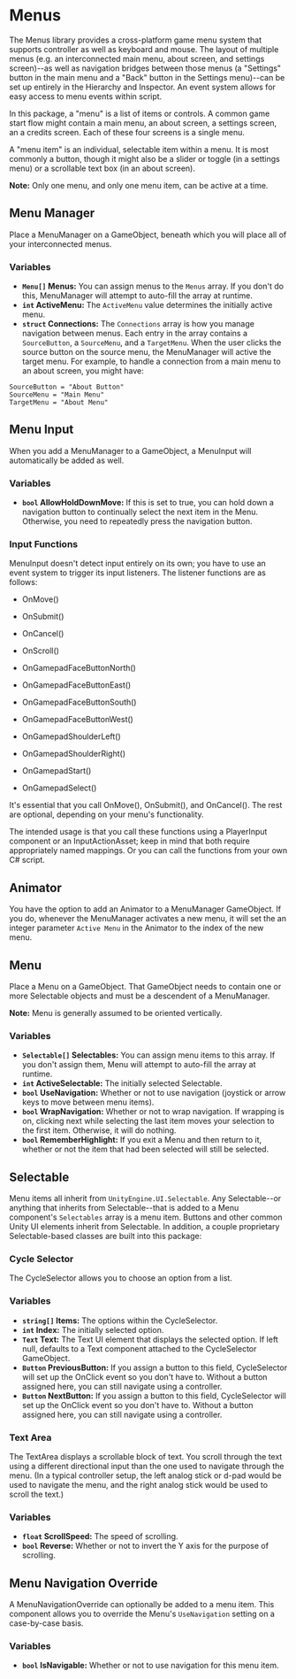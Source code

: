 # Menus

The Menus library provides a cross-platform game menu system that supports controller as well as keyboard and mouse. The layout of multiple menus (e.g. an interconnected main menu, about screen, and settings screen)--as well as navigation bridges between those menus (a "Settings" button in the main menu and a "Back" button in the Settings menu)--can be set up entirely in the Hierarchy and Inspector. An event system allows for easy access to menu events within script.

In this package, a "menu" is a list of items or controls. A common game start flow might contain a main menu, an about screen, a settings screen, an a credits screen. Each of these four screens is a single menu.

A "menu item" is an individual, selectable item within a menu. It is most commonly a button, though it might also be a slider or toggle (in a settings menu) or a scrollable text box (in an about screen).

**Note:** Only one menu, and only one menu item, can be active at a time.

## Menu Manager

Place a MenuManager on a GameObject, beneath which you will place all of your interconnected menus.

### Variables

* **`Menu[]` Menus:** You can assign menus to the `Menus` array. If you don't do this, MenuManager will attempt to auto-fill the array at runtime.
* **`int` ActiveMenu:** The `ActiveMenu` value determines the initially active menu.
* **`struct` Connections:** The `Connections` array is how you manage navigation between menus. Each entry in the array contains a `SourceButton`, a `SourceMenu`, and a `TargetMenu`. When the user clicks the source button on the source menu, the MenuManager will active the target menu. For example, to handle a connection from a main menu to an about screen, you might have:

```
SourceButton = "About Button"
SourceMenu = "Main Menu"
TargetMenu = "About Menu"
```

## Menu Input

When you add a MenuManager to a GameObject, a MenuInput will automatically be added as well.

### Variables

* **`bool` AllowHoldDownMove:** If this is set to true, you can hold down a navigation button to continually select the next item in the Menu. Otherwise, you need to repeatedly press the navigation button.

### Input Functions

MenuInput doesn't detect input entirely on its own; you have to use an event system to trigger its input listeners. The listener functions are as follows:

* OnMove()
* OnSubmit()
* OnCancel()

* OnScroll()

* OnGamepadFaceButtonNorth()
* OnGamepadFaceButtonEast()
* OnGamepadFaceButtonSouth()
* OnGamepadFaceButtonWest()

* OnGamepadShoulderLeft()
* OnGamepadShoulderRight()

* OnGamepadStart()
* OnGamepadSelect()

It's essential that you call OnMove(), OnSubmit(), and OnCancel(). The rest are optional, depending on your menu's functionality.

The intended usage is that you call these functions using a PlayerInput component or an InputActionAsset; keep in mind that both require appropriately named mappings. Or you can call the functions from your own C# script.

## Animator

You have the option to add an Animator to a MenuManager GameObject. If you do, whenever the MenuManager activates a new menu, it will set the an integer parameter `Active Menu` in the Animator to the index of the new menu.

## Menu

Place a Menu on a GameObject. That GameObject needs to contain one or more Selectable objects and must be a descendent of a MenuManager.

**Note:** Menu is generally assumed to be oriented vertically.

### Variables

* **`Selectable[]` Selectables:** You can assign menu items to this array. If you don't assign them, Menu will attempt to auto-fill the array at runtime.
* **`int` ActiveSelectable:** The initially selected Selectable.
* **`bool` UseNavigation:** Whether or not to use navigation (joystick or arrow keys to move between menu items).
* **`bool` WrapNavigation:** Whether or not to wrap navigation. If wrapping is on, clicking next while selecting the last item moves your selection to the first item. Otherwise, it will do nothing.
* **`bool` RememberHighlight:** If you exit a Menu and then return to it, whether or not the item that had been selected will still be selected.

## Selectable

Menu items all inherit from `UnityEngine.UI.Selectable`. Any Selectable--or anything that inherits from Selectable--that is added to a Menu component's `Selectables` array is a menu item. Buttons and other common Unity UI elements inherit from Selectable. In addition, a couple proprietary Selectable-based classes are built into this package:

### Cycle Selector

The CycleSelector allows you to choose an option from a list.

### Variables

* **`string[]` Items:** The options within the CycleSelector.
* **`int` Index:** The initially selected option.
* **`Text` Text:** The Text UI element that displays the selected option. If left null, defaults to a Text component attached to the CycleSelector GameObject.
* **`Button` PreviousButton:** If you assign a button to this field, CycleSelector will set up the OnClick event so you don't have to. Without a button assigned here, you can still navigate using a controller.
* **`Button` NextButton:** If you assign a button to this field, CycleSelector will set up the OnClick event so you don't have to. Without a button assigned here, you can still navigate using a controller.

### Text Area

The TextArea displays a scrollable block of text. You scroll through the text using a different directional input than the one used to navigate through the menu. (In a typical controller setup, the left analog stick or d-pad would be used to navigate the menu, and the right analog stick would be used to scroll the text.)

### Variables

* **`float` ScrollSpeed:** The speed of scrolling.
* **`bool` Reverse:** Whether or not to invert the Y axis for the purpose of scrolling.

## Menu Navigation Override

A MenuNavigationOverride can optionally be added to a menu item. This component allows you to override the Menu's `UseNavigation` setting on a case-by-case basis.

### Variables

* **`bool` IsNavigable:** Whether or not to use navigation for this menu item.
